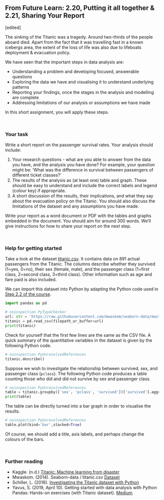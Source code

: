 
## From Future Learn: 2.20, Putting it all together & 2.21, Sharing Your Report
[edited]

The sinking of the Titanic was a tragedy. Around two-thirds of the people aboard died. Apart from the fact that it was travelling fast in a
known icebergs area, the extent of the loss of life was also due to lifeboats deployment & evacuation policy.

We have seen that the important steps in data analysis are:

* Understanding a problem and developing focused, answerable questions
* Exploring the data we have and visualising it to understand underlying patterns
* Reporting your findings, once the stages in the analysis and modelling are complete
* Addressing limitations of our analysis or assumptions we have made

In this short assignment, you will apply these steps.

<br>

### Your task

Write a short report on the passenger survival rates. Your analysis should include:

1. Your research questions - what are you able to answer from the data you have, and the analysis you have done? For
   example, your question might be: ‘What was the difference in survival between passengers of different ticket classes?’
2. The results of the analysis as (at least one) table and graph. These should be easy to understand and include the
   correct labels and legend (colour key) if appropriate.
3. A short discussion of the results, their implications, and what they say about the evacuation policy on the
   Titanic. You should also discuss the limitations of the dataset and any assumptions you have made.

Write your report as a word document or PDF with the tables and graphs embedded in the document. You should aim for
around 300 words. We’ll give instructions for how to share your report on the next step.

<br>

### Help for getting started

Take a look at the dataset [titanic.csv](https://github.com/mwaskom/seaborn-data/blob/master/titanic.csv). It contains data on 891 actual
passengers from the Titanic.  The columns describe whether they survived (1=yes, 0=no), their sex (female, male), and the passenger
class (1=first class, 2=second class, 3=third class). Other information such as age and fare paid is also included.

We can import this dataset into Python by adapting the Python code used
in [Step 2.2 of the course](https://www.futurelearn.com/courses/data-science-artificial-intelligence/4/steps/1185340).

```python
import pandas as pd

# noinspection PyTypeChecker
url: str = 'https://raw.githubusercontent.com/mwaskom/seaborn-data/master/titanic.csv'
titanic = pd.read_csv(filepath_or_buffer=url)
print(titanic)
```

Check for yourself that the first few lines are the same as the CSV file.  A quick summary of the quantitative variables
in the dataset is given by the following Python code.

```python
# noinspection PyUnresolvedReferences
titanic.describe()
```

Suppose we wish to investigate the relationship between survived, sex, and passenger class (`pclass`). The following Python
code produces a table counting those who did and did not survive by sex and passenger class.

```python
# noinspection PyUnresolvedReferences
table = titanic.groupby(['sex', 'pclass', 'survived'])['survived'].aggregate('count').unstack()
print(table)
```

The table can be directly turned into a bar graph in order to visualise the results.

```python
# noinspection PyUnresolvedReferences
table.plot(kind='bar',stacked=True)
```

Of course, we should add a title, axis labels, and perhaps change the colours of the bars.

<br>

### Further reading

* Kaggle. (n.d.) [Titanic: Machine learning from disaster](https://www.kaggle.com/c/titanic/data)
* Mwaskom. (2014). Seaborn-data / titanic.csv [Dataset](https://github.com/mwaskom/seaborn-data/blob/master/titanic.csv)
* Schiller, L. (2016). [Investigating the Titanic dataset with Python](http://luizschiller.com/titanic/)
* Yavus, S. (2019, April 10). Getting started with data analysis with Python Pandas: Hands-on exercises (with Titanic dataset). [Medium](https://towardsdatascience.com/getting-started-to-data-analysis-with-python-pandas-with-titanic-dataset-a195ab043c77)

